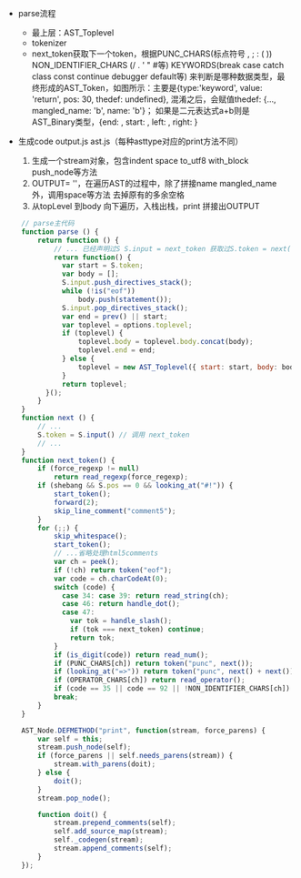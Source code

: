 - parse流程
    - 最上层：AST_Toplevel
    - tokenizer
    - next_token获取下一个token，根据PUNC_CHARS(标点符号 , ; : ( )) NON_IDENTIFIER_CHARS (/ . ' " #等) KEYWORDS(break case catch class const continue debugger default等) 来判断是哪种数据类型，最终形成的AST_Token，如图所示：主要是{type:'keyword', value: 'return', pos: 30, thedef: undefined}, 混淆之后，会赋值thedef: {..., mangled_name: 'b', name: 'b'}； 如果是二元表达式a+b则是AST_Binary类型，{end: , start: , left: , right: }

- 生成code  output.js  ast.js（每种asttype对应的print方法不同）
  1. 生成一个stream对象，包含indent space to_utf8 with_block push_node等方法
  2. OUTPUT= ''，在遍历AST的过程中，除了拼接name mangled_name外，调用space等方法 去掉原有的多余空格
  3. 从topLevel 到body 向下遍历，入栈出栈，print 拼接出OUTPUT
```javascript
    // parse主代码
    function parse () {
        return function () {
            // ... 已经声明过S S.input = next_token 获取过S.token = next()
            return function() {
              var start = S.token;
              var body = [];
              S.input.push_directives_stack();
              while (!is("eof"))
                  body.push(statement());
              S.input.pop_directives_stack();
              var end = prev() || start;
              var toplevel = options.toplevel;
              if (toplevel) {
                  toplevel.body = toplevel.body.concat(body);
                  toplevel.end = end;
              } else {
                  toplevel = new AST_Toplevel({ start: start, body: body, end: end });
              }
              return toplevel;
          }();
        }
    }
    function next () {
        // ...
        S.token = S.input() // 调用 next_token
        // ...
    }
    function next_token() {
        if (force_regexp != null)
            return read_regexp(force_regexp);
        if (shebang && S.pos == 0 && looking_at("#!")) {
            start_token();
            forward(2);
            skip_line_comment("comment5");
        }
        for (;;) {
            skip_whitespace();
            start_token();
            // ...省略处理html5comments
            var ch = peek();
            if (!ch) return token("eof");
            var code = ch.charCodeAt(0);
            switch (code) {
              case 34: case 39: return read_string(ch);
              case 46: return handle_dot();
              case 47:
                var tok = handle_slash();
                if (tok === next_token) continue;
                return tok;
            }
            if (is_digit(code)) return read_num();
            if (PUNC_CHARS[ch]) return token("punc", next());
            if (looking_at("=>")) return token("punc", next() + next());
            if (OPERATOR_CHARS[ch]) return read_operator();
            if (code == 35 || code == 92 || !NON_IDENTIFIER_CHARS[ch]) return read_word();
            break;
        }
    }

    AST_Node.DEFMETHOD("print", function(stream, force_parens) {
        var self = this;
        stream.push_node(self);
        if (force_parens || self.needs_parens(stream)) {
            stream.with_parens(doit);
        } else {
            doit();
        }
        stream.pop_node();

        function doit() {
            stream.prepend_comments(self);
            self.add_source_map(stream);
            self._codegen(stream);
            stream.append_comments(self);
        }
    });
```
